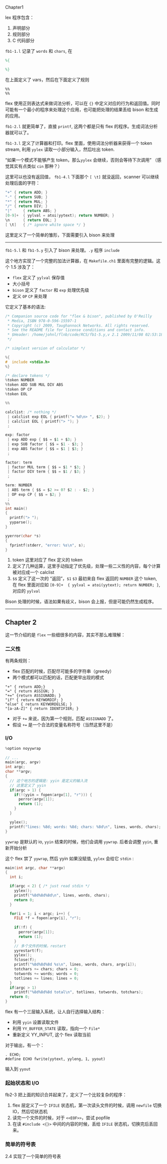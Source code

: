 Chapter1

lex 程序包含：

1. 声明部分
2. 规则部分
3. C 代码部分

`fb1-1.l`  记录了 `words` 和 `chars`, 在 

```lex
%{

%}
```

在上面定义了 vars，然后在下面定义了规则

```
%%
%%
```

flex 使用正则表达式来做词法分析，可以在 `{}` 中定义对应的行为和返回值。同时可能有一个最小的程序来处理这个应用，也可能把处理的结果丢给 bison 和生成的应用。

`fb1-2.l` 就更简单了，直接 `printf`, 这两个都是只有 flex 的程序。生成词法分析器就可以了。

`fb1-3.l` 定义了计算器和打印。flex 里面，使用词法分析器来获得一个 token stream, 利用 `yylex` 读取一小部分输入，然后吐出 token.

“如果一个模式不能够产生 token，那么`yylex` 会继续，否则会等待下次调用” （感觉其实有点类似 `cin` 那种？）

这里可以也没有返回值，  `fb1-4.l` 下面那个 `[ \t]` 就没返回，scanner 可以继续处理后面的字符：

```c
"+"	{ return ADD; }
"-"	{ return SUB; }
"*"	{ return MUL; }
"/"	{ return DIV; }
"|"     { return ABS; }
[0-9]+	{ yylval = atoi(yytext); return NUMBER; }
\n      { return EOL; }
[ \t]   { /* ignore white space */ }
```

这里定义了一个简单的雏形，下面需要引入 bison 来处理

---

`fb1-5.l` 和 `fb1-5.y` 引入了 bison 来处理。`.y` 程序 `include` 

这个地方实现了一个完整的加法计算器，在 `Makefile.ch1` 里面有完整的逻辑。这个 1.5 涉及了：

* `flex` 定义了 `yylval` 保存值
* 大小括号
* `bison` 定义了 `factor` 和 `exp` 处理优先级
* 定义 `OP` `CP` 来处理

它定义了基本的语法:

```C
/* Companion source code for "flex & bison", published by O'Reilly
 * Media, ISBN 978-0-596-15597-1
 * Copyright (c) 2009, Taughannock Networks. All rights reserved.
 * See the README file for license conditions and contact info.
 * $Header: /home/johnl/flnb/code/RCS/fb1-5.y,v 2.1 2009/11/08 02:53:18 johnl Exp $
 */

/* simplest version of calculator */

%{
#  include <stdio.h>
%}

/* declare tokens */
%token NUMBER
%token ADD SUB MUL DIV ABS
%token OP CP
%token EOL

%%

calclist: /* nothing */
 | calclist exp EOL { printf("= %d\n> ", $2); }
 | calclist EOL { printf("> "); }
 ;

exp: factor
 | exp ADD exp { $$ = $1 + $3; }
 | exp SUB factor { $$ = $1 - $3; }
 | exp ABS factor { $$ = $1 | $3; }
 ;

factor: term
 | factor MUL term { $$ = $1 * $3; }
 | factor DIV term { $$ = $1 / $3; }
 ;

term: NUMBER
 | ABS term { $$ = $2 >= 0? $2 : - $2; }
 | OP exp CP { $$ = $2; }
 ;
%%
int main()
{
  printf("> "); 
  yyparse();
}

yyerror(char *s)
{
  fprintf(stderr, "error: %s\n", s);
}
```

1. token 这里对应了 flex 定义的 token
2. 定义了几种运算，这里手动指定了优先级，处理一些二义性的内容，每个计算被对应成一个 calclist
3. `$$` 定义了这一次的 “返回”，`$1` `$3` 最初来自 flex 返回的 `NUMBER` 这个 token, 在 flex 里面对应如 `[0-9]+  { yylval = atoi(yytext); return NUMBER; }`, 对应的 `yylval`

Bison 处理的时候，语法如果有歧义，bison 会上报，但是可能仍然生成程序。

----

## Chapter 2

这一节介绍的是 `flex` 一些细很多的内容，其实不那么难理解：

### 二义性

有两条规则：

* flex 匹配的时候，匹配尽可能多的字符串（greedy）
* 两个模式都可以匹配的话，匹配更早出现的模式

```
"+" { return ADD;}
"=" { return ASSIGN; }
"+=" {return ASSIGNADD; }
"if" { return KEYWORDIF; }
"else" { return KEYWORDELSE; }
"[a-zA-Z]" { return IDENTIFIER; }
```

* 对于 `+=` 来说，因为第一个规则，匹配 `ASSIGNADD` 了。
* 假设 `+=` 是一个合法的变量名称符号（当然这里不是）

### I/O

```c
%option noyywrap
  
// ...
main(argc, argv)
int argc;
char **argv;
{
  // 这个地方的逻辑是: yyin 是定义的输入流
  // 这里定义了 yyin
  if(argc > 1) {
    if(!(yyin = fopen(argv[1], "r"))) {
      perror(argv[1]);
      return (1);
    }
  }

  yylex();
  printf("lines: %8d; words: %8d; chars: %8d\n", lines, words, chars);
}
```

`yywrap` 是默认的 io, `yyin` 结束的时候，他们会调用 `yywrap`. 后者会调整 `yyin`, 重新开始分析

这个 flex 禁了 `yywrap`, 然后 yyin 如果没赋值, `yylex` 会给它 `stdin` :

```c
main(int argc, char **argv)
{
  int i;

  if(argc < 2) { /* just read stdin */
    yylex();
    printf("%8d%8d%8d\n", lines, words, chars);
    return 0;
  }

  for(i = 1; i < argc; i++) {
    FILE *f = fopen(argv[i], "r");
  
    if(!f) {
      perror(argv[1]);
      return (1);
    }
    // 多个文件的时候，restart
    yyrestart(f);
    yylex();
    fclose(f);
    printf("%8d%8d%8d %s\n", lines, words, chars, argv[i]);
    totchars += chars; chars = 0;
    totwords += words; words = 0;
    totlines += lines; lines = 0;
  }
  if(argc > 1)
    printf("%8d%8d%8d total\n", totlines, totwords, totchars);
  return 0;
}
```

flex 有一个三层输入系统，让人自行选择输入结构：

* 利用 `yyin` 设置读取文件
* 利用 `YY_BUFFER_STATE` 读取，指向一个 `File*`
* 重新定义 YY_INPUT, 这个 flex 读取当前

对于输出，有一个：

```
. ECHO;
#define ECHO fwrite(yytext, yyleng, 1, yyout)
```

输入到 `yyout`

### 起始状态和 I/O

fb2-3 把上面的知识合并起来了，定义了一个比较复杂的程序：

1. flex 层定义了一个 `IFILE` 状态机，第一次读头文件的时候，调用 `newfile` 切换 IO，然后切状态机
2. 读完一个文件的时候，对于 `<<EOF>>`，尝试 popfile
3. 在读 `#include <{}>` 中间的内容的时候，丢给 `IFILE` 状态机，切换完后丢回来。

### 简单的符号表

2.4 实现了一个简单的符号表

